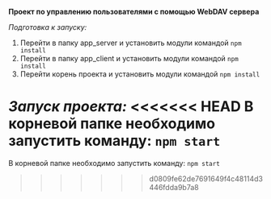**Проект по управлению пользователями с помощью WebDAV сервера**

_Подготовка к запуску:_

1. Перейти в папку app_server и установить модули командой `npm install`
2. Перейти в папку app_client и установить модули командой `npm install`
3. Перейти корень проекта и установить модули командой `npm install`

_Запуск проекта:_
<<<<<<< HEAD
В корневой папке необходимо запустить команду: `npm start`
=======
В корневой папке необходимо запустить команду: `npm start`

> > > > > > > d0809fe62de7691649f4c48114d3446fdda9b7a8
